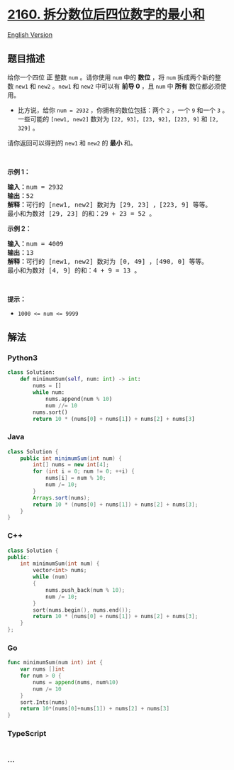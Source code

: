 # [2160. 拆分数位后四位数字的最小和](https://leetcode-cn.com/problems/minimum-sum-of-four-digit-number-after-splitting-digits)

[English Version](/solution/2100-2199/2160.Minimum%20Sum%20of%20Four%20Digit%20Number%20After%20Splitting%20Digits/README_EN.md)

## 题目描述

<!-- 这里写题目描述 -->

<p>给你一个四位&nbsp;<strong>正</strong>&nbsp;整数&nbsp;<code>num</code>&nbsp;。请你使用 <code>num</code>&nbsp;中的 <strong>数位</strong> ，将&nbsp;<code>num</code>&nbsp;拆成两个新的整数&nbsp;<code>new1</code>&nbsp;和&nbsp;<code>new2</code>&nbsp;。<code>new1</code> 和&nbsp;<code>new2</code>&nbsp;中可以有&nbsp;<strong>前导 0</strong>&nbsp;，且&nbsp;<code>num</code>&nbsp;中 <strong>所有</strong>&nbsp;数位都必须使用。</p>

<ul>
	<li>比方说，给你&nbsp;<code>num = 2932</code>&nbsp;，你拥有的数位包括：两个&nbsp;<code>2</code>&nbsp;，一个&nbsp;<code>9</code>&nbsp;和一个&nbsp;<code>3</code>&nbsp;。一些可能的&nbsp;<code>[new1, new2]</code>&nbsp;数对为&nbsp;<code>[22, 93]</code>，<code>[23, 92]</code>，<code>[223, 9]</code> 和&nbsp;<code>[2, 329]</code>&nbsp;。</li>
</ul>

<p>请你返回可以得到的&nbsp;<code>new1</code>&nbsp;和 <code>new2</code>&nbsp;的 <strong>最小</strong>&nbsp;和。</p>

<p>&nbsp;</p>

<p><strong>示例 1：</strong></p>

<pre><b>输入：</b>num = 2932
<b>输出：</b>52
<b>解释：</b>可行的 [new1, new2] 数对为 [29, 23] ，[223, 9] 等等。
最小和为数对 [29, 23] 的和：29 + 23 = 52 。
</pre>

<p><strong>示例 2：</strong></p>

<pre><b>输入：</b>num = 4009
<b>输出：</b>13
<b>解释：</b>可行的 [new1, new2] 数对为 [0, 49] ，[490, 0] 等等。
最小和为数对 [4, 9] 的和：4 + 9 = 13 。
</pre>

<p>&nbsp;</p>

<p><strong>提示：</strong></p>

<ul>
	<li><code>1000 &lt;= num &lt;= 9999</code></li>
</ul>

## 解法

<!-- 这里可写通用的实现逻辑 -->

<!-- tabs:start -->

### **Python3**

<!-- 这里可写当前语言的特殊实现逻辑 -->

```python
class Solution:
    def minimumSum(self, num: int) -> int:
        nums = []
        while num:
            nums.append(num % 10)
            num //= 10
        nums.sort()
        return 10 * (nums[0] + nums[1]) + nums[2] + nums[3]
```

### **Java**

<!-- 这里可写当前语言的特殊实现逻辑 -->

```java
class Solution {
    public int minimumSum(int num) {
        int[] nums = new int[4];
        for (int i = 0; num != 0; ++i) {
            nums[i] = num % 10;
            num /= 10;
        }
        Arrays.sort(nums);
        return 10 * (nums[0] + nums[1]) + nums[2] + nums[3];
    }
}
```

### **C++**

```cpp
class Solution {
public:
    int minimumSum(int num) {
        vector<int> nums;
        while (num)
        {
            nums.push_back(num % 10);
            num /= 10;
        }
        sort(nums.begin(), nums.end());
        return 10 * (nums[0] + nums[1]) + nums[2] + nums[3];
    }
};
```

### **Go**

```go
func minimumSum(num int) int {
	var nums []int
	for num > 0 {
		nums = append(nums, num%10)
		num /= 10
	}
	sort.Ints(nums)
	return 10*(nums[0]+nums[1]) + nums[2] + nums[3]
}
```

### **TypeScript**

```ts

```

### **...**

```

```

<!-- tabs:end -->
